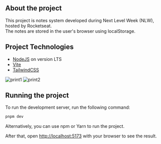 ## About the project

This project is notes system developed during Next Level Week (NLW), hosted by Rocketseat.<br/>
The notes are stored in the user's browser using localStorage.

## Project Technologies

- [NodeJS](https://nodejs.org/en) on version LTS
- [Vite](https://vite.dev/)
- [TailwindCSS](https://tailwindcss.com/)

![print1](https://github.com/user-attachments/assets/ba3d30c4-3e3b-4d13-9309-88db51b5c0a8)
![print2](https://github.com/user-attachments/assets/c4400fea-82d3-4eac-bf58-9cfee83acfef)

## Running the project

To run the development server, run the following command:

```bash
pnpm dev
```

Alternatively, you can use npm or Yarn to run the project.

After that, open [http://localhost:5173](http://localhost:5173) with your browser to see the result.
